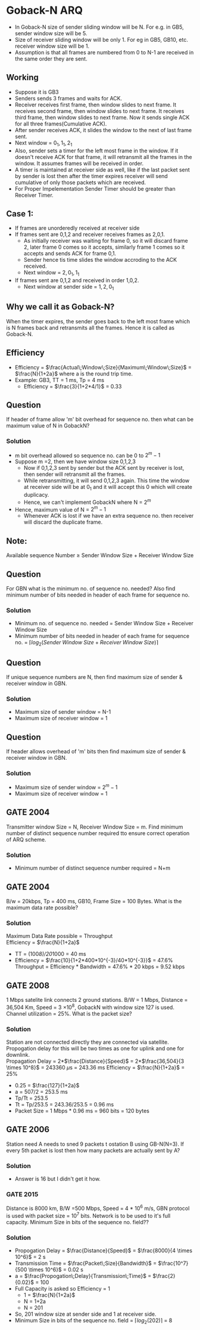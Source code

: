 # Goback-N ARQ

- In Goback-N size of sender sliding window will be N. For e.g. in GB5, sender window size will be 5.
- Size of receiver sliding window will be only 1. For eg in GB5, GB10, etc. receiver window size will be 1.
- Assumption is that all frames are numbered from 0 to N-1 are received in the same order they are sent.

## Working 
- Suppose it is GB3
- Senders sends 3 frames and waits for ACK.
- Receiver receives first frame, then window slides to next frame. It receives second frame, then window slides to next frame. It receives third frame, then window slides to next frame. Now it sends single ACK for all three frames(Cumulative ACK).
- After sender receives ACK, it slides the window to the next of last frame sent.
- Next window = $0_1,1_1,2_1$
- Also, sender sets a timer for the left most frame in the window. If it doesn't receive ACK for that frame, it will retransmit all the frames in the window. It assumes frames will be received in order.
- A timer is maintained at receiver side as well, like if the last packet sent by sender is lost then after the timer expires receiver will send cumulative of only those packets which are received.
- For Proper Impelementation Sender Timer should be greater than Receiver Timer.

## Case 1:
- If frames are unorderedly received at receiver side
-  If frames sent are 0,1,2 and receiver receives frames as 2,0,1.
   - As initially receiver was waiting for frame 0, so it will discard frame 2, later frame 0 comes so it accepts, similarly frame 1 comes so it accepts and sends ACK for frame 0,1.
   - Sender hence tis time slides the window accroding to the ACK received.
   - Next window = $2,0_1,1_1$
- If frames sent are 0,1,2 and received in order 1,0,2.
   - Next window at sender side = $1,2,0_1$

## Why we call it as Goback-N?
When the timer expires, the sender goes back to the left most frame which is N frames back and retransmits all the frames. Hence it is called as Goback-N.

## Efficiency
- Efficiency = $\frac{Actual\;Window\;Size}{Maximum\;Window\;Size}$ = $\frac{N}{1+2a}$ where a is the round trip time.
- Example: GB3, TT = 1 ms, Tp = 4 ms
  - Efficiency = $\frac{3}{1+2*4/1}$ = 0.33

## Question
If header of frame allow 'm' bit overhead for sequence no. then what can be maximum value of N in GobackN?

### Solution
- m bit overhead allowed so sequence no. can be 0 to $2^m-1$
- Suppose m =2, then we have window size 0,1,2,3
  - Now if 0,1,2,3 sent by sender but the ACK sent by receiver is lost, then sender will retransmit all the frames.
  - While retransmitting, it will send 0,1,2,3 again. This time the window at receiver side will be at $0_1$ and it will accept this 0 which will create duplicacy.
  - Hence, we can't implement GobackN where N = $2^m$
- Hence, maximum value of N = $2^m-1$   
  - Whenever ACK is lost if we have an extra sequence no. then receiver will discard the duplicate frame.

## Note:
Available sequence Number $\geq$ Sender Window Size + Receiver Window Size

## Question
For GBN what is the minimum no. of sequence no. needed? Also find minimum number of bits needed in header of each frame for sequence no.

### Solution
- Minimum no. of sequence no. needed = Sender Window Size + Receiver Window Size
- Minimum number of bits needed in header of each frame for sequence no. = $\lceil log_2(Sender\;Window\;Size + Receiver\;Window\;Size)\rceil$

## Question
If unique sequence numbers are N, then find maximum size of sender & receiver window in GBN.

### Solution
- Maximum size of sender window = N-1
- Maximum size of receiver window = 1

## Question
If header allows overhead of 'm' bits then find maximum size of sender & receiver window in GBN.

### Solution
- Maximum size of sender window = $2^m-1$
- Maximum size of receiver window = 1

## GATE 2004
Transmitter window Size = N, Receiver Window Size = m. Find minimum number of distinct sequence number required tto ensure correct operation of ARQ scheme.

### Solution
- Minimum number of distinct sequence number required = N+m

## GATE 2004
B/w = 20kbps, Tp = 400 ms, GB10, Frame Size = 100 Bytes. What is the maximum data rate possible?

### Solution
Maximum Data Rate possible = Throughput  
Efficiency = $\frac{N}{1+2a}$
  - TT = (100*8)/20*1000 = 40 ms
  - Efficiency = $\frac{10}{1+2*400*10^{-3}/40*10^{-3}}$ = 47.6%
Throughput = Efficiency * Bandwidth = 47.6% * 20 kbps = 9.52 kbps

## GATE 2008
1 Mbps satelite link connects 2 ground stations. B/W = 1 Mbps, Distance = 36,504 Km, Speed = 3 $\times 10^8$, GobackN with window size 127 is used. Channel utilization = 25%. What is the packet size?

### Solution
Station are not connected directly they are connected via satellite.  
Propogation delay for this will be two times as one for uplink and one for downlink.  
Propagation Delay = 2*$\frac{Distance}{Speed}$ = 2*$\frac{36,504}{3 \times 10^8}$ = 243360 $\mu$s = 243.36 ms
Efficiency = $\frac{N}{1+2a}$ = 25%  
  - 0.25 = $\frac{127}{1+2a}$
  - a = 507/2 = 253.5 ms
- Tp/Tt = 253.5
- Tt = Tp/253.5 = 243.36/253.5 = 0.96 ms
- Packet Size = 1 Mbps * 0.96 ms = 960 bits = 120 bytes

## GATE 2006
Station need A needs to sned 9 packets t ostation B using GB-N(N=3). If every 5th packet is lost then how many packets are actually sent by A?

### Solution
- Answer is 16 but I didn't get it how.

### GATE 2015
Distance is 8000 km, B/W =500 Mbps, Speed = 4 * $10^6$ m/s, GBN protocol is used with packet size = $10^7$ bits. Network is to be used to it's full capacity. Minimum Size in bits of the sequence no. field??

### Solution
- Propogation Delay = $\frac{Distance}{Speed}$ = $\frac{8000}{4 \times 10^6}$ = 2 s
- Transmission Time = $\frac{Packet\;Size}{Bandwidth}$ = $\frac{10^7}{500 \times 10^6}$ = 0.02 s
- a = $\frac{Propogation\;Delay}{Transmission\;Time}$ = $\frac{2}{0.02}$ = 100
- Full Capacity is asked so Efficiency = 1
  - 1 = $\frac{N}{1+2a}$
  - N = 1+2a
  - N = 201
- So, 201 window size at sender side and 1 at receiver side.
- Minimum Size in bits of the sequence no. field = $\lceil log_2(202)\rceil$ = 8
